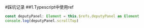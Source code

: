 #踩坑记录
##1.Typescript中使用ref

```typescript
const deputyPanel: Element = this.$refs.deputyPanel as Element
console.log(deputyPanel.scrollTop)
```
